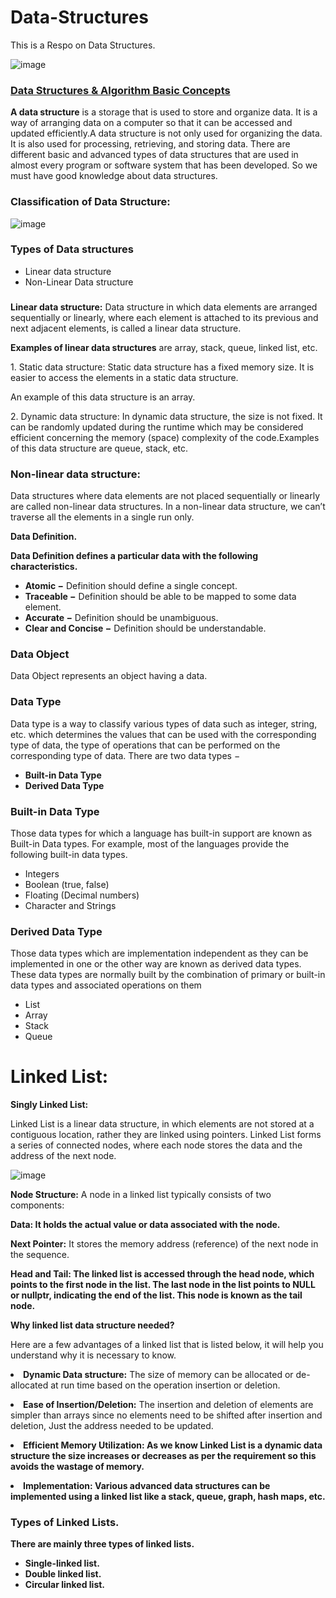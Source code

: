 # Data-Structures
This is a Respo on Data Structures.

![image](https://github.com/KennethNjuguna/Data-Structures/assets/97665556/6689b7e4-5598-4479-9cd4-ceb9fe13c345)


<p><h3><b><u>Data Structures & Algorithm Basic Concepts</u></b></h3></p>

<p><b>A data structure</b> is a storage that is used to store and organize data. It is a way of arranging data on a computer so that it can be accessed and updated efficiently.A data structure is not only used for organizing the data. It is also used for processing, retrieving, and storing data. There are different basic and advanced types of data structures that are used in almost every program or software system that has been developed. So we must have good knowledge about data structures. </p>

<p><b><h3>Classification of Data Structure:</h3> </b></p>

![image](https://github.com/KennethNjuguna/Data-Structures/assets/97665556/1426084d-bc2e-4994-bb5b-929d90227dd9)

<h3>Types of Data structures</h3>
<p><ul><li>Linear data structure</li>
       <li>Non-Linear Data structure</li>
</ul></p>

<p><b><h3></h3>Linear data structure:</b></h3> Data structure in which data elements are arranged sequentially or linearly, where each element is attached to its previous and next adjacent elements, is called a linear data structure.</p> 
<b>Examples of linear data structures</b> are array, stack, queue, linked list, etc.
<p> 1. Static data structure: Static data structure has a fixed memory size. It is easier to access the elements in a static data structure.</p>
An example of this data structure is an array.
<p> 2. Dynamic data structure: In dynamic data structure, the size is not fixed. It can be randomly updated during the runtime which may be considered efficient concerning the memory (space) complexity of the code.Examples of this data structure are queue, stack, etc. </p>


<p><b><h3>Non-linear data structure:</h3></b> Data structures where data elements are not placed sequentially or linearly are called non-linear data structures. In a non-linear data structure, we can’t traverse all the elements in a single run only. </p>

<p><b>Data Definition.</b></p>
<p><b>Data Definition defines a particular data with the following characteristics.</b></p>
<p><ul><li><b>Atomic −</b> Definition should define a single concept.</li>
       <li><b>Traceable −</b> Definition should be able to be mapped to some data element.</li>
       <li><b>Accurate −</b> Definition should be unambiguous.</li>
       <li><b>Clear and Concise −</b> Definition should be understandable.</li></ul></p>
       
<p><b><h3>Data Object</h3></b></p>
<p>Data Object represents an object having a data.</p>

<p><b><h3>Data Type</h3></b></p>
<p>Data type is a way to classify various types of data such as integer, string, etc. which determines the values that can be used with the corresponding type of data, the type of operations that can be performed on the corresponding type of data. There are two data types −</p>
<p><ul><li><b>Built-in Data Type</b></li>
       <li><b>Derived Data Type</b></li>
</ul></p>

<p><b><h3>Built-in Data Type</h3></b></p>
<p>Those data types for which a language has built-in support are known as Built-in Data types. For example, most of the languages provide the following built-in data types.</p>
<p><ul><li>Integers</li>
       <li>Boolean (true, false)</li>
       <li>Floating (Decimal numbers)</li>
       <li>Character and Strings</li></ul>
</p>

<p><b><h3>Derived Data Type</h3></b></p>
<p>Those data types which are implementation independent as they can be implemented in one or the other way are known as derived data types. These data types are normally built by the combination of primary or built-in data types and associated operations on them</p>
<p><ul><li>List</li>
       <li>Array</li>
       <li>Stack</li>
       <li>Queue</li></ul>
</p>

<p><h1>Linked List:</h1></p>
<p><b>Singly Linked List:</b></p>
<p>Linked List is a linear data structure, in which elements are not stored at a contiguous location, rather they are linked using pointers. Linked List forms a series of connected nodes, where each node stores the data and the address of the next node.</p>

![image](https://github.com/KennethNjuguna/Data-Structures/assets/97665556/a2097754-caa8-4059-89ce-238ab21697d0)

<p><b>Node Structure:</b> A node in a linked list typically consists of two components:</p>
<p><b>Data: It holds the actual value or data associated with the node.</b></p>
<p><b>Next Pointer:</b> It stores the memory address (reference) of the next node in the sequence.</p>
<p><b>Head and Tail: The linked list is accessed through the head node, which points to the first node in the list. The last node in the list points to NULL or nullptr, indicating the end of the list. This node is known as the tail node.</p></b>

<p><b>Why linked list data structure needed?</b></p>
<p>Here are a few advantages of a linked list that is listed below, it will help you understand why it is necessary to know.</p>

<p><li><b>Dynamic Data structure:</b> The size of memory can be allocated or de-allocated at run time based on the operation insertion or deletion.</li></p>
<p><li><b>Ease of Insertion/Deletion:</b> The insertion and deletion of elements are simpler than arrays since no elements need to be shifted after insertion and deletion, Just the address needed to be updated.</li></p>
<p><li><b>Efficient Memory Utilization: As we know Linked List is a dynamic data structure the size increases or decreases as per the requirement so this avoids the wastage of memory.</li></p> 
<p><li><b>Implementation: Various advanced data structures can be implemented using a linked list like a stack, queue, graph, hash maps, etc.</li></p>

<h3>Types of Linked Lists.</h3>
There are mainly three types of linked lists.
<ul><li>Single-linked list.</li>
     <li>Double linked list.</li>
     <li>Circular linked list.</li></ul>

